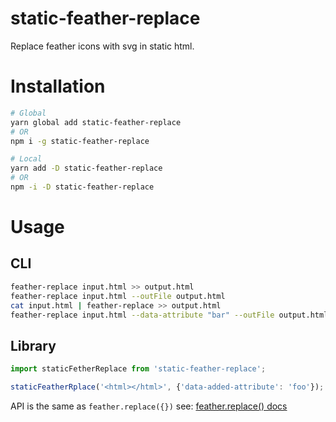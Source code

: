 # static-feather-replace

Replace feather icons with svg in static html.

# Installation

```sh
# Global
yarn global add static-feather-replace
# OR
npm i -g static-feather-replace

# Local
yarn add -D static-feather-replace
# OR
npm -i -D static-feather-replace
```

# Usage

## CLI

```sh
feather-replace input.html >> output.html
feather-replace input.html --outFile output.html
cat input.html | feather-replace >> output.html
feather-replace input.html --data-attribute "bar" --outFile output.html
```

## Library

```ts
import staticFetherReplace from 'static-feather-replace';

staticFeatherRplace('<html></html>', {'data-added-attribute': 'foo'});
```

API is the same as `feather.replace({})` see: [feather.replace() docs](https://github.com/feathericons/feather#featherreplaceattrs)

